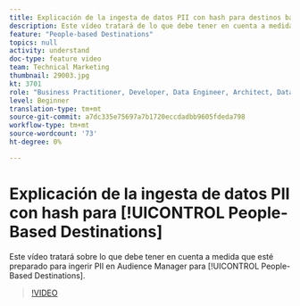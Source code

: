 ```yaml
---
title: Explicación de la ingesta de datos PII con hash para destinos basados en personas
description: Este vídeo tratará de lo que debe tener en cuenta a medida que esté listo para ingerir PII en Audience Manager para destinos basados en personas.
feature: "People-based Destinations"
topics: null
activity: understand
doc-type: feature video
team: Technical Marketing
thumbnail: 29003.jpg
kt: 3701
role: "Business Practitioner, Developer, Data Engineer, Architect, Data Architect, Administrator, Leader"
level: Beginner
translation-type: tm+mt
source-git-commit: a7dc335e75697a7b1720eccdadbb9605fdeda798
workflow-type: tm+mt
source-wordcount: '73'
ht-degree: 0%

---
```



# Explicación de la ingesta de datos PII con hash para [!UICONTROL People-Based Destinations]

Este vídeo tratará sobre lo que debe tener en cuenta a medida que esté preparado para ingerir PII en Audience Manager para [!UICONTROL People-Based Destinations].

>[!VIDEO](https://video.tv.adobe.com/v/29003/?quality=12)
